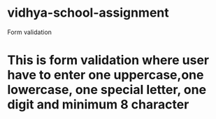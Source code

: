 # vidhya-school-assignment
Form validation
# This is form validation where user have to enter one uppercase,one lowercase, one special letter, one digit and minimum 8 character
